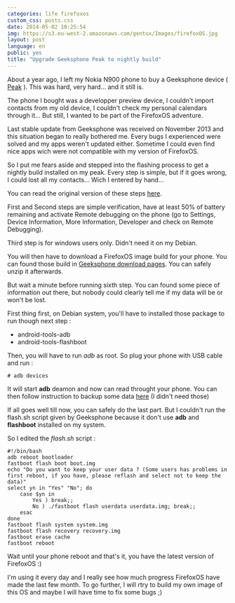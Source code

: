 ```yaml
---
categories: life firefoxos
custom_css: posts.css
date: 2014-05-02 10:25:54
img: https://s3.eu-west-2.amazonaws.com/gentux/Images/firefoxOS.jpg
layout: post
language: en
public: yes
title: "Upgrade Geeksphone Peak to nightly build"
---
```



About a year ago, I left my Nokia N900 phone to buy a Geeksphone device (
[Peak](https://www.geeksphone.com/other-devices-2/) ). This was hard, very hard… and it still is.

The phone I bought was a developper preview device, I couldn't import contacts from my old device, I couldn't check my
personal calendars through it… But still, I wanted to be part of the FirefoxOS adventure.


Last stable update from Geeksphone was received on November 2013 and this situation began to really bothered me. Every
bugs I experienced were solved and my apps weren't updated either. Sometime I could even find nice apps wich were not
compatible with my version of FirefoxOS.

So I put me fears aside and stepped into the flashing process to get a nightly build installed on my peak. Every step is
simple, but if it goes wrong, I could lost all my contacts… Wich I entered by hand…

You can read the original version of these steps
[here](https://downloads.geeksphone.com/drivers/Manual_flash_geeksphone-eng.txt).

First and Second steps are simple verification, have at least 50% of battery remaining and activate Remote debugging on
the phone (go to Settings, Device Information, More Information, Developer and check on Remote Debugging).

Third step is for windows users only. Didn't need it on my Debian.

You will then have to download a FirefoxOS image build for your phone. You can found those build in
[Geeksphone download pages](https://downloads.geeksphone.com/). You can safely unzip it afterwards.

But wait a minute before running sixth step. You can found some piece of information out there, but nobody could clearly
tell me if my data will be or won't be lost.

First thing first, on Debian system, you'll have to installed those package to run though next step :

* android-tools-adb
* android-tools-flashboot

Then, you will have to run *adb* as root. So plug your phone with USB cable and run :

    # adb devices

It will start **adb** deamon and now can read throught your phone. You can then follow instruction to backup some data
[here](https://firefoxosguide.com/firefox-os/how-to-backup-contacts-on-firefox-os-device-step-by-step-tutorial.html/) (I
didn't need those)

If all goes well till now, you can safely do the last part. But I couldn't run the flash.sh script given by Geeksphone
because it don't use **adb** and **flashboot** installed on my system.

So I edited the *flash.sh* script :

    #!/bin/bash
    adb reboot bootloader
    fastboot flash boot boot.img
    echo "Do you want to keep your user data ? (Some users has problems in first reboot, if you have, please reflash and select not to keep the data)"
    select yn in "Yes" "No"; do
        case $yn in
            Yes ) break;;
            No ) ./fastboot flash userdata userdata.img; break;;
        esac
    done
    fastboot flash system system.img
    fastboot flash recovery recovery.img
    fastboot erase cache
    fastboot reboot

Wait until your phone reboot and that's it, you have the latest version of FirefoxOS :)

I'm using it every day and I really see how much progress FirefoxOS have made the last few month. To go further, I will
rtry to build my own image of this OS and maybe I will have time to fix some bugs ;)
